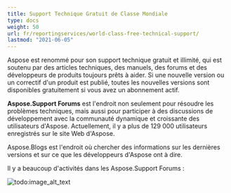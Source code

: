 ```yaml
---
title: Support Technique Gratuit de Classe Mondiale
type: docs
weight: 50
url: fr/reportingservices/world-class-free-technical-support/
lastmod: "2021-06-05"
---
```


Aspose est renommé pour son support technique gratuit et illimité, qui est soutenu par des articles techniques, des manuels, des forums et des développeurs de produits toujours prêts à aider. Si une nouvelle version ou un correctif d'un produit est publié, toutes les nouvelles versions sont disponibles gratuitement si vous avez un abonnement actif.

**Aspose.Support Forums** est l'endroit non seulement pour résoudre les problèmes techniques, mais aussi pour participer à des discussions de développement avec la communauté dynamique et croissante des utilisateurs d'Aspose. Actuellement, il y a plus de 129 000 utilisateurs enregistrés sur le site Web d'Aspose.

Aspose.Blogs est l'endroit où chercher des informations sur les dernières versions et sur ce que les développeurs d'Aspose ont à dire.

Il y a beaucoup d'activités dans les Aspose.Support Forums :

![todo:image_alt_text](world-class-free-technical-support.png)
